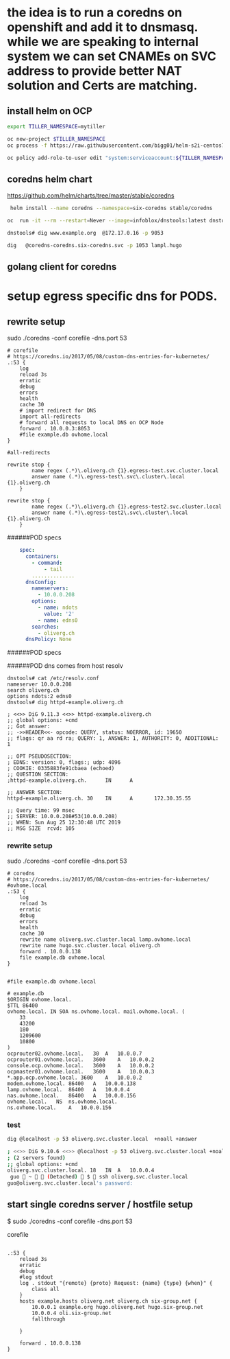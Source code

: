 # the idea is to run a coredns on openshift and add it to dnsmasq. while we are speaking to internal system we can set CNAMEs on SVC address to provide better NAT solution and Certs are matching.

## install helm on OCP
```sh
export TILLER_NAMESPACE=mytiller

oc new-project $TILLER_NAMESPACE
oc process -f https://raw.githubusercontent.com/bigg01/helm-s2i-centos7/master/helm/tiller-template.yaml -p TILLER_NAMESPACE="${TILLER_NAMESPACE}" -p HELM_VERSION=v2.12.3 | oc create -f -

oc policy add-role-to-user edit "system:serviceaccount:${TILLER_NAMESPACE}:tiller"
```

## coredns helm chart
https://github.com/helm/charts/tree/master/stable/coredns
```sh
 helm install --name coredns --namespace=six-coredns stable/coredns
```

```sh
oc  run -it --rm --restart=Never --image=infoblox/dnstools:latest dnstools

dnstools# dig www.example.org  @172.17.0.16 -p 9053

dig   @coredns-coredns.six-coredns.svc -p 1053 lampl.hugo
```

## golang client for coredns


# setup egress specific dns for PODS.

## rewrite setup
sudo ./coredns -conf corefile -dns.port 53
```
# corefile
# https://coredns.io/2017/05/08/custom-dns-entries-for-kubernetes/
.:53 {
    log
    reload 3s
    erratic
    debug
    errors
    health
    cache 30
    # import redirect for DNS
    import all-redirects
    # forward all requests to local DNS on OCP Node
    forward . 10.0.0.3:8053
    #file example.db ovhome.local
}

#all-redirects

rewrite stop {
        name regex (.*)\.oliverg.ch {1}.egress-test.svc.cluster.local
        answer name (.*)\.egress-test\.svc\.cluster\.local {1}.oliverg.ch
    }

rewrite stop {
        name regex (.*)\.oliverg.ch {1}.egress-test2.svc.cluster.local
        answer name (.*)\.egress-test2\.svc\.cluster\.local {1}.oliverg.ch
    }
```


######POD specs

```yaml
    spec:
      containers:
        - command:
            - tail
        ..............
      dnsConfig:
        nameservers:
          - 10.0.0.208
        options:
          - name: ndots
            value: '2'
          - name: edns0
        searches:
          - oliverg.ch
      dnsPolicy: None
```
######POD specs



######POD dns comes from host resolv
```
dnstools# cat /etc/resolv.conf
nameserver 10.0.0.208
search oliverg.ch
options ndots:2 edns0
dnstools# dig httpd-example.oliverg.ch

; <<>> DiG 9.11.3 <<>> httpd-example.oliverg.ch
;; global options: +cmd
;; Got answer:
;; ->>HEADER<<- opcode: QUERY, status: NOERROR, id: 19650
;; flags: qr aa rd ra; QUERY: 1, ANSWER: 1, AUTHORITY: 0, ADDITIONAL: 1

;; OPT PSEUDOSECTION:
; EDNS: version: 0, flags:; udp: 4096
; COOKIE: 0335883fe91cbaea (echoed)
;; QUESTION SECTION:
;httpd-example.oliverg.ch.      IN      A

;; ANSWER SECTION:
httpd-example.oliverg.ch. 30    IN      A       172.30.35.55

;; Query time: 99 msec
;; SERVER: 10.0.0.208#53(10.0.0.208)
;; WHEN: Sun Aug 25 12:30:48 UTC 2019
;; MSG SIZE  rcvd: 105
```














### rewrite setup
sudo ./coredns -conf corefile -dns.port 53


```
# coredns
# https://coredns.io/2017/05/08/custom-dns-entries-for-kubernetes/
#ovhome.local
.:53 {
    log
    reload 3s
    erratic
    debug
    errors
    health
    cache 30
    rewrite name oliverg.svc.cluster.local lamp.ovhome.local
    rewrite name hugo.svc.cluster.local oliverg.ch
    forward . 10.0.0.138
    file example.db ovhome.local
}


#file example.db ovhome.local
```

```
# example.db
$ORIGIN ovhome.local.
$TTL 86400
ovhome.local. IN SOA ns.ovhome.local. mail.ovhome.local. (
	33
	43200
	180
	1209600
	10800
)
ocprouter02.ovhome.local.	30	A	10.0.0.7
ocprouter01.ovhome.local.	3600	A	10.0.0.2
console.ocp.ovhome.local.	3600	A	10.0.0.2
ocpmaster01.ovhome.local.	3600	A	10.0.0.3
*.app.ocp.ovhome.local.	3600	A	10.0.0.2
modem.ovhome.local.	86400	A	10.0.0.138
lamp.ovhome.local.	86400	A	10.0.0.4
nas.ovhome.local.	86400	A	10.0.0.156
ovhome.local.	NS	ns.ovhome.local.
ns.ovhome.local.	A	10.0.0.156

```
### test 
```bash
dig @localhost -p 53 oliverg.svc.cluster.local  +noall +answer

; <<>> DiG 9.10.6 <<>> @localhost -p 53 oliverg.svc.cluster.local +noall +answer
; (2 servers found)
;; global options: +cmd
oliverg.svc.cluster.local. 18	IN	A	10.0.0.4
 guo  ~   (Detached)  $  ssh oliverg.svc.cluster.local
guo@oliverg.svc.cluster.local's password:

```



## start single coredns server / hostfile setup
$ sudo ./coredns -conf corefile -dns.port 53

corefile
```

.:53 {
    reload 3s
    erratic
    debug
    #log stdout
    log . stdout "{remote} {proto} Request: {name} {type} {when}" {
        class all
    }
    hosts example.hosts oliverg.net oliverg.ch six-group.net {
        10.0.0.1 example.org hugo.oliverg.net hugo.six-group.net
        10.0.0.4 oli.six-group.net
        fallthrough
        
    }

    forward . 10.0.0.138
}
```
